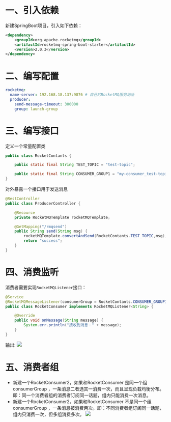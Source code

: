 # 一、引入依赖

新建SpringBoot项目，引入如下依赖：

```xml
<dependency>
    <groupId>org.apache.rocketmq</groupId>
    <artifactId>rocketmq-spring-boot-starter</artifactId>
    <version>2.0.3</version>
</dependency>
```

# 二、编写配置

```yaml
rocketmq:
  name-server: 192.168.18.137:9876 # 自己的RocketMQ服务地址
  producer:
    send-message-timeout: 300000
    group: launch-group
```

# 三、编写接口

定义一个常量配置类

```java
public class RocketContants {

    public static final String TEST_TOPIC = "test-topic";

    public static final String CONSUMER_GROUP1 = "my-consumer_test-topic";
}
```

对外暴露一个接口用于发送消息

```java
@RestController
public class ProducerController {

    @Resource
    private RocketMQTemplate rocketMQTemplate;

    @GetMapping("/rmqsend")
    public String send(String msg) {
        rocketMQTemplate.convertAndSend(RocketContants.TEST_TOPIC,msg);
        return "success";
    }
}
```

# 四、消费监听

消费者需要实现`RocketMQListener`接口：

```java
@Service
@RocketMQMessageListener(consumerGroup = RocketContants.CONSUMER_GROUP1, topic = RocketContants.TEST_TOPIC)
public class RocketConsumer implements RocketMQListener<String> {

    @Override
    public void onMessage(String message) {
        System.err.println("接收到消息：" + message);
    }
}
```

输出:
![](https://cdn.jsdelivr.net/gh/krislinzhao/IMGcloud/img/20200506135142.png)

# 五、消费者组

- 新建一个RocketConsumer2，如果和RocketConsumer 是同一个组consumerGroup ，一条消息二者选其一消费一次，而且呈现负载均衡分布。即：同一个消费者组的消费者订阅同一话题，组内只能消费一次消息。
- 新建一个RocketConsumer2，如果和RocketConsumer 不是同一个组consumerGroup ，一条消息被消费两次。即：不同消费者组订阅同一话题，组内只消费一次，但多组消费多次。
  ![](https://cdn.jsdelivr.net/gh/krislinzhao/IMGcloud/img/20200506135216.png)

